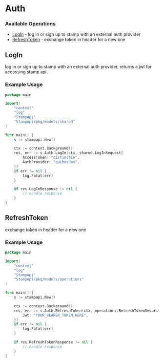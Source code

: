 # Auth

### Available Operations

* [LogIn](#login) - log in or sign up to stamp with an external auth provider
* [RefreshToken](#refreshtoken) - exchange token in header for a new one

## LogIn

log in or sign up to stamp with an external auth provider, returns a jwt for accessing stamp api.

### Example Usage

```go
package main

import(
	"context"
	"log"
	"StampApi"
	"StampApi/pkg/models/shared"
)

func main() {
    s := stampapi.New()

    ctx := context.Background()
    res, err := s.Auth.LogIn(ctx, shared.LogInRequest{
        AccessToken: "distinctio",
        AuthProvider: "quibusdam",
    })
    if err != nil {
        log.Fatal(err)
    }

    if res.LogInResponse != nil {
        // handle response
    }
}
```

## RefreshToken

exchange token in header for a new one

### Example Usage

```go
package main

import(
	"context"
	"log"
	"StampApi"
	"StampApi/pkg/models/operations"
)

func main() {
    s := stampapi.New()

    ctx := context.Background()
    res, err := s.Auth.RefreshToken(ctx, operations.RefreshTokenSecurity{
        Jwt: "YOUR_BEARER_TOKEN_HERE",
    })
    if err != nil {
        log.Fatal(err)
    }

    if res.RefreshTokenResponse != nil {
        // handle response
    }
}
```
